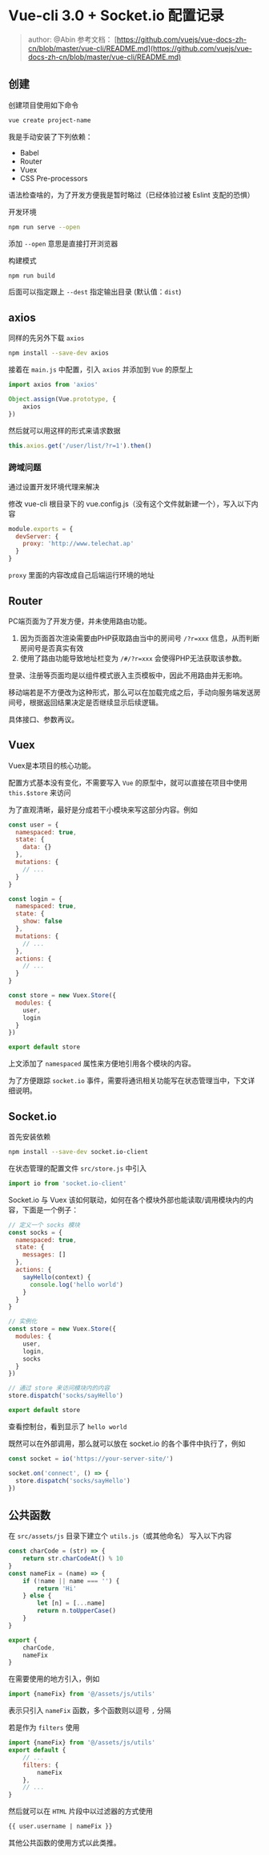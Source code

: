 # Vue-cli 3.0 + Socket.io 配置记录

> author: @Abin
> 参考文档： [https://github.com/vuejs/vue-docs-zh-cn/blob/master/vue-cli/README.md](https://github.com/vuejs/vue-docs-zh-cn/blob/master/vue-cli/README.md)

## 创建

创建项目使用如下命令

```bash
vue create project-name
```

我是手动安装了下列依赖：

- Babel
- Router
- Vuex
- CSS Pre-processors

语法检查啥的，为了开发方便我是暂时略过（已经体验过被 Eslint 支配的恐惧）

开发环境

```bash
npm run serve --open
```

添加 `--open` 意思是直接打开浏览器

构建模式

```bash
npm run build
```

后面可以指定跟上 `--dest` 指定输出目录 (默认值：`dist`)

## axios

同样的先另外下载 `axios`

``` bash
npm install --save-dev axios
```

接着在 `main.js` 中配置，引入 `axios` 并添加到 `Vue` 的原型上

```js
import axios from 'axios'

Object.assign(Vue.prototype, {
	axios
})
```

然后就可以用这样的形式来请求数据

```js
this.axios.get('/user/list/?r=1').then()
```

### 跨域问题

通过设置开发环境代理来解决

修改 vue-cli 根目录下的 vue.config.js（没有这个文件就新建一个），写入以下内容

```js
module.exports = {
  devServer: {
    proxy: 'http://www.telechat.ap'
  }
}
```

`proxy` 里面的内容改成自己后端运行环境的地址

## Router

PC端页面为了开发方便，并未使用路由功能。

1. 因为页面首次渲染需要由PHP获取路由当中的房间号 `/?r=xxx` 信息，从而判断房间号是否真实有效
2. 使用了路由功能导致地址栏变为 `/#/?r=xxx` 会使得PHP无法获取该参数。

登录、注册等页面均是以组件模式嵌入主页模板中，因此不用路由并无影响。

移动端若是不方便改为这种形式，那么可以在加载完成之后，手动向服务端发送房间号，根据返回结果决定是否继续显示后续逻辑。

具体接口、参数再议。


## Vuex

Vuex是本项目的核心功能。

配置方式基本没有变化，不需要写入 `Vue` 的原型中，就可以直接在项目中使用 `this.$store` 来访问

为了直观清晰，最好是分成若干小模块来写这部分内容。例如

```js
const user = {
  namespaced: true,
  state: {
    data: {}
  },
  mutations: {
    // ...
  }
}

const login = {
  namespaced: true,
  state: {
    show: false
  },
  mutations: {
    // ...
  },
  actions: {
  	// ...
  }
}

const store = new Vuex.Store({
  modules: {
    user,
    login
  }
})

export default store
```

上文添加了 `namespaced` 属性来方便地引用各个模块的内容。

为了方便跟踪 `socket.io` 事件，需要将通讯相关功能写在状态管理当中，下文详细说明。

## Socket.io

首先安装依赖 

```bash
npm install --save-dev socket.io-client
```

在状态管理的配置文件 `src/store.js` 中引入

```js
import io from 'socket.io-client'
```

Socket.io 与 Vuex 该如何联动，如何在各个模块外部也能读取/调用模块内的内容，下面是一个例子：

```js
// 定义一个 socks 模块
const socks = {
  namespaced: true,
  state: {
    messages: []
  },
  actions: {
    sayHello(context) {
      console.log('hello world')
    }
  }
}

// 实例化
const store = new Vuex.Store({
  modules: {
    user,
    login,
    socks
  }
})

// 通过 store 来访问模块内的内容
store.dispatch('socks/sayHello')

export default store
```

查看控制台，看到显示了 `hello world`

既然可以在外部调用，那么就可以放在 socket.io 的各个事件中执行了，例如

```js
const socket = io('https://your-server-site/')

socket.on('connect', () => {
  store.dispatch('socks/sayHello')
})
```

## 公共函数

在 `src/assets/js` 目录下建立个 `utils.js`（或其他命名） 写入以下内容

```js
const charCode = (str) => {
	return str.charCodeAt() % 10
}
const nameFix = (name) => {
	if (!name || name === '') {
		return 'Hi'
	} else {
		let [n] = [...name]
		return n.toUpperCase()
	}
}

export {
	charCode,
	nameFix
}
```

在需要使用的地方引入，例如

```js
import {nameFix} from '@/assets/js/utils'

```

表示只引入 `nameFix` 函数，多个函数则以逗号 `,` 分隔

若是作为 `filters` 使用

```js
import {nameFix} from '@/assets/js/utils'
export default {
	// ...
	filters: {
		nameFix
	},
	// ...
}
```

然后就可以在 `HTML` 片段中以过滤器的方式使用

```html
{{ user.username | nameFix }}
```

其他公共函数的使用方式以此类推。
